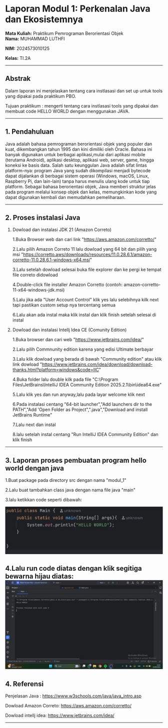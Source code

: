 # Laporan Modul 1: Perkenalan Java dan Ekosistemnya
**Mata Kuliah:** Praktikum Pemrograman Berorientasi Objek   
**Nama:** MUHAMMAD LUTHFI

**NIM:** 2024573010125

**Kelas:** TI.2A

---

## Abstrak
Dalam laporan ini menjelaskan tentang cara instlasasi dan set up untuk tools yang dipakai pada praktikum PBO.

Tujuan praktikum : mengerti tentang cara instlasasi tools yang dipakai dan membuat code HELLO WORLD dengan menggunakan JAVA.

---

## 1. Pendahuluan
Java adalah bahasa pemrograman berorientasi objek yang populer dan kuat, dikembangkan tahun 1995 dan kini dimiliki oleh Oracle.
Bahasa ini banyak digunakan untuk berbagai aplikasi,mulai dari aplikasi mobile (terutama Android), aplikasi desktop, aplikasi web, server, game, hingga koneksi ke basis data.
Salah satu keunggulan Java adalah sifat lintas platform-nya: program Java yang sudah dikompilasi menjadi bytecode dapat dijalankan di berbagai sistem operasi (Windows, macOS, Linux, Raspberry Pi, dan lain-lain) tanpa harus menulis ulang kode untuk tiap platform.
Sebagai bahasa berorientasi objek, Java memberi struktur jelas pada program melalui konsep objek dan kelas, memungkinkan kode yang dapat digunakan kembali dan memudahkan pemeliharaan.

---

## 2. Proses instalasi Java


1. Dowload dan instalasi JDK 21 (Amazon Correto)

   1.Buka Browser web dan cari link "https://aws.amazon.com/corretto/"

   2.Lalu pilih Amazon Correto 11 lalu dowload yang 64 bit dan pilih yang msi "https://corretto.aws/downloads/resources/11.0.28.6.1/amazon-corretto-11.0.28.6.1-windows-x64.msi"

   3.Lalu setelah dowload selesai buka file explorer dan ke pergi ke tempat file correto didowload

   4.Double-click file installer Amazon Corretto (contoh: amazon-corretto-11-x64-windows-jdk.msi)

   5.Lalu jika ada "User Account Control" klik yes lalu selebihnya kilk next tapi pastikan custom setup nya tercentang semua

   6.Lalu akan ada instal maka klik instal dan klik finish setelah selesai di instal


2. Dowload dan instalasi Intellj Idea CE (Comunity Edition)

   1.Buka browser dan cari web "https://www.jetbrains.com/idea/"

   2.Lalu pilih Commnunity edition karena yang edisi Ultimate berbayar

   3.Lalu klik dowload yang berada di bawah "Community edition" atau klik link dowload "https://www.jetbrains.com/idea/download/download-thanks.html?platform=windows&code=IIC"

   4.Buka folder lalu double kilk pada file "C:\Program Files\JetBrains\IntelliJ IDEA Community Edition 2025.2.1\bin\idea64.exe"

   5.Lalu klik yes dan run anyway,lalu pada layar welcome klik next 

   6.Pada instalasi centang "64-bit launcher","Add launchers dir to the PATH","Add 'Open Folder as Project",".java","Download and install JetBrains Runtime"

   7.Lalu next dan instal 

   8.lalu setelah instal centang "Run IntelliJ IDEA Community Edition" dan klik finish

---

## 3. Laporan proses pembuatan program hello world dengan java

  1.Buat package pada directory src dengan nama "modul_1"

  2.Lalu buat tambahkan class java dengan nama file java "main"

  3.lalu ketikkan code seperti dibawah:


![Cuplikan layar 2025-09-25 135207.png](gambar/Cuplikan%20layar%202025-09-25%20135207.png)

4.Lalu run code diatas dengan klik segitiga bewarna hijau diatas:
![Cuplikan layar 2025-09-25 135439.png](gambar/Cuplikan%20layar%202025-09-25%20135439.png)
---

## 4. Referensi

Penjelasan Java :
https://www.w3schools.com/java/java_intro.asp

Dowload Amazon Correto:
https://aws.amazon.com/corretto/

Dowload intellj idea:
https://www.jetbrains.com/idea/


---

